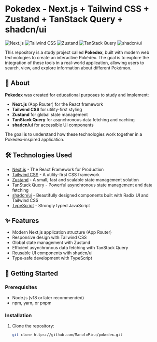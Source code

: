 # Pokedex - Next.js + Tailwind CSS + Zustand + TanStack Query + shadcn/ui

![Next.js](https://img.shields.io/badge/Next.js-000000?style=for-the-badge&logo=nextdotjs&logoColor=white)
![Tailwind CSS](https://img.shields.io/badge/Tailwind_CSS-38B2AC?style=for-the-badge&logo=tailwind-css&logoColor=white)
![Zustand](https://img.shields.io/badge/-Zustand-764ABC?style=for-the-badge)
![TanStack Query](https://img.shields.io/badge/TanStack%20Query-FF4154?style=for-the-badge&logo=react-query&logoColor=white)
![shadcn/ui](https://img.shields.io/badge/-shadcn/ui-000000?style=for-the-badge)

This repository is a study project called **Pokedex**, built with modern web technologies to create an interactive Pokédex. The goal is to explore the integration of these tools in a real-world application, allowing users to search, view, and explore information about different Pokémon.

## 📌 About

**Pokedex** was created for educational purposes to study and implement:

- **Next.js** (App Router) for the React framework
- **Tailwind CSS** for utility-first styling
- **Zustand** for global state management
- **TanStack Query** for asynchronous data fetching and caching
- **shadcn/ui** for accessible UI components

The goal is to understand how these technologies work together in a Pokédex-inspired application.

## 🛠️ Technologies Used

- [Next.js](https://nextjs.org/) - The React Framework for Production
- [Tailwind CSS](https://tailwindcss.com/) - A utility-first CSS framework
- [Zustand](https://github.com/pmndrs/zustand) - A small, fast and scalable state management solution
- [TanStack Query](https://tanstack.com/query/latest) - Powerful asynchronous state management and data fetching
- [shadcn/ui](https://ui.shadcn.com/) - Beautifully designed components built with Radix UI and Tailwind CSS
- [TypeScript](https://www.typescriptlang.org/) - Strongly typed JavaScript

## ✨ Features

- Modern Next.js application structure (App Router)
- Responsive design with Tailwind CSS
- Global state management with Zustand
- Efficient asynchronous data fetching with TanStack Query
- Reusable UI components with shadcn/ui
- Type-safe development with TypeScript

## 🚀 Getting Started

### Prerequisites

- Node.js (v18 or later recommended)
- npm, yarn, or pnpm

### Installation

1. Clone the repository:
   ```bash
   git clone https://github.com/ManoloPina/pokedex.git
   ```
